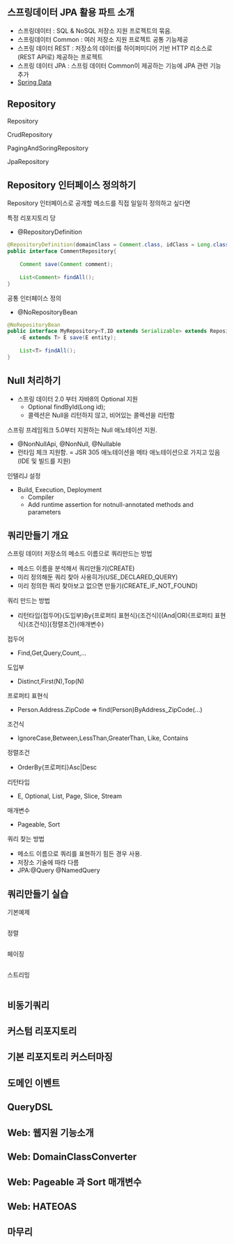 ## 스프링데이터 JPA 활용 파트 소개

- 스프링데이터 : SQL & NoSQL 저장소 지원 프로젝트의 묶음.
- 스프링데이터 Common : 여러 저장소 지원 프로젝트 공통 기능제공
- 스프링 데이터 REST : 저장소의 데이터를 하이퍼미디어 기반 HTTP 리소스로(REST API로) 제공하는 프로젝트
- 스프링 데이터 JPA : 스프링 데이터 Common이 제공하는 기능에 JPA 관련 기능 추가
- [Spring Data](http://spring.io/projects/spring-data)


## Repository

Repository  

CrudRepository  

PagingAndSoringRepository  

JpaRepository

## Repository 인터페이스 정의하기
Repository 인터페이스로 공개할 메소드를 직접 일일히 정의하고 싶다면

특정 리포지토리 당
- @RepositoryDefinition

~~~java
@RepositoryDefinition(domainClass = Comment.class, idClass = Long.class)
public interface CommentRepository{
    
    Comment save(Comment comment);
    
    List<Comment> findAll();
}
~~~

공통 인터페이스 정의
- @NoRepositoryBean

~~~java
@NoRepositoryBean
public interface MyRepository<T,ID extends Serializable> extends Repository<T, ID>{
    <E extends T> E save(E entity);
    
    List<T> findAll();
}
~~~

## Null 처리하기
- 스프링 데이터 2.0 부터 자바8의 Optional 지원
    - Optional<Post> findById(Long id);
    - 콜렉션은 Null을 리턴하지 않고, 비어있는 콜렉션을 리턴함
    
스프링 프레임워크 5.0부터 지원하는 Null 애노테이션 지원.  
- @NonNullApi, @NonNull, @Nullable
- 런타임 체크 지원함.
= JSR 305 애노테이션을 메타 애노테이션으로 가지고 있음(IDE 및 빌드를 지원)  

인텔리J 설정
- Build, Execution, Deployment
    - Compiler
    - Add runtime assertion for notnull-annotated methods and parameters
    
    
## 쿼리만들기 개요
스프링 데이터 저장소의 메소드 이름으로 쿼리만드는 방법
- 메소드 이름을 분석해서 쿼리만들기(CREATE)
- 미리 정의해둔 쿼리 찾아 사용히가(USE_DECLARED_QUERY)    
- 미리 정의한 쿼리 찾아보고 없으면 만들기(CREATE_IF_NOT_FOUND)

쿼리 만드는 방법  
- 리턴타입{접두어}{도입부}By{프로퍼티 표현식}(조건식)[(And|OR){프로퍼티 표현식}(조건식)]{정렬조건}(매개변수)

접두어
- Find,Get,Query,Count,...

도입부
- Distinct,First(N),Top(N)

프로퍼티 표현식
- Person.Address.ZipCode => find(Person)ByAddress_ZipCode(...)

조건식
- IgnoreCase,Between,LessThan,GreaterThan, Like, Contains

정렬조건
- OrderBy{프로퍼티}Asc|Desc

리턴타입
- E, Optional<E>, List<E>, Page<E>, Slice<E>, Stream<E>

매개변수
- Pageable, Sort

쿼리 찾는 방법
- 메소드 이름으로 쿼리를 표현하기 힘든 경우 사용.
- 저장소 기술에 따라 다름
- JPA:@Query @NamedQuery

## 쿼리만들기 실습

기본예제
~~~java

~~~

정렬
~~~java

~~~

페이징
~~~java

~~~

스트리밍
~~~java

~~~

## 비동기쿼리

## 커스텀 리포지토리

## 기본 리포지토리 커스터마징

## 도메인 이벤트

## QueryDSL

## Web: 웹지원 기능소개

## Web: DomainClassConverter

## Web: Pageable 과 Sort 매개변수

## Web: HATEOAS

## 마무리